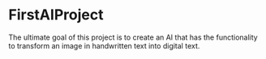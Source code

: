 # FirstAIProject
The ultimate goal of this project is to create an AI that has the functionality to transform an image in handwritten text into digital text.
